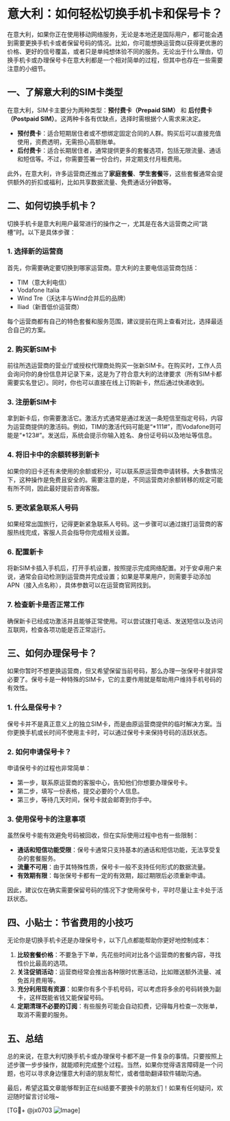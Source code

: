# 意大利：如何轻松切换手机卡和保号卡？

在意大利，如果你正在使用移动网络服务，无论是本地还是国际用户，都可能会遇到需要更换手机卡或者保留号码的情况。比如，你可能想换运营商以获得更优惠的价格、更好的信号覆盖，或者只是单纯想体验不同的服务。无论出于什么理由，切换手机卡或办理保号卡在意大利都是一个相对简单的过程，但其中也存在一些需要注意的小细节。

## 一、了解意大利的SIM卡类型

在意大利，SIM卡主要分为两种类型：**预付费卡（Prepaid SIM）** 和 **后付费卡（Postpaid SIM）**。这两种卡各有优缺点，选择时需根据个人需求来决定。

- **预付费卡**：适合短期居住者或不想绑定固定合同的人群。购买后可以直接充值使用，资费透明，无需担心高额账单。
- **后付费卡**：适合长期居住者，通常提供更多的套餐选项，包括无限流量、通话和短信等。不过，你需要签署一份合约，并定期支付月租费用。

此外，在意大利，许多运营商还推出了**家庭套餐**、**学生套餐**等，这些套餐通常会提供额外的折扣或福利，比如共享数据流量、免费通话分钟数等。

## 二、如何切换手机卡？

切换手机卡是意大利用户最常进行的操作之一，尤其是在各大运营商之间“跳槽”时。以下是具体步骤：

### 1. 选择新的运营商
首先，你需要确定要切换到哪家运营商。意大利的主要电信运营商包括：
- TIM（意大利电信）
- Vodafone Italia
- Wind Tre（沃达丰与Wind合并后的品牌）
- Iliad（新晋低价运营商）

每个运营商都有自己的特色套餐和服务范围，建议提前在网上查看对比，选择最适合自己的方案。

### 2. 购买新SIM卡
前往所选运营商的营业厅或授权代理商处购买一张新SIM卡。在购买时，工作人员会询问你的身份信息并记录下来，这是为了符合意大利的法律要求（所有SIM卡都需要实名登记）。同时，你也可以直接在线上订购新卡，然后通过快递收到。

### 3. 注册新SIM卡
拿到新卡后，你需要激活它。激活方式通常是通过发送一条短信至指定号码，内容为运营商提供的激活码。例如，TIM的激活代码可能是“*111#”，而Vodafone则可能是“*123#”。发送后，系统会提示你输入姓名、身份证号码以及地址等信息。

### 4. 将旧卡中的余额转移到新卡
如果你的旧卡还有未使用的余额或积分，可以联系原运营商申请转移。大多数情况下，这种操作是免费且安全的。需要注意的是，不同运营商对余额转移的规定可能有所不同，因此最好提前咨询客服。

### 5. 更改紧急联系人号码
如果经常出国旅行，记得更新紧急联系人号码。这一步骤可以通过拨打运营商的客服热线完成，客服人员会指导你完成相关设置。

### 6. 配置新卡
将新SIM卡插入手机后，打开手机设置，按照提示完成网络配置。对于安卓用户来说，通常会自动检测到运营商并完成设置；如果是苹果用户，则需要手动添加APN（接入点名称），具体参数可以在运营商官网找到。

### 7. 检查新卡是否正常工作
确保新卡已经成功激活并且能够正常使用。可以尝试拨打电话、发送短信以及访问互联网，检查各项功能是否正常运行。

## 三、如何办理保号卡？

如果你暂时不想更换运营商，但又希望保留当前号码，那么办理一张保号卡就非常必要了。保号卡是一种特殊的SIM卡，它的主要作用就是帮助用户维持手机号码的有效性。

### 1. 什么是保号卡？
保号卡并不是真正意义上的独立SIM卡，而是由原运营商提供的临时解决方案。当你更换手机或长时间不使用主卡时，可以通过保号卡来保持号码的活跃状态。

### 2. 如何申请保号卡？
申请保号卡的过程也非常简单：
- 第一步，联系原运营商的客服中心，告知他们你想要办理保号卡。
- 第二步，填写一份表格，提交必要的个人信息。
- 第三步，等待几天时间，保号卡就会邮寄到你手中。

### 3. 使用保号卡的注意事项
虽然保号卡能有效避免号码被回收，但在实际使用过程中也有一些限制：
- **通话和短信功能受限**：保号卡通常只支持基本的通话和短信功能，无法享受复杂的套餐服务。
- **流量不可用**：由于其特殊性质，保号卡一般不支持任何形式的数据流量。
- **有效期有限**：每张保号卡都有一定的有效期，超过期限后必须重新申请。

因此，建议仅在确实需要保留号码的情况下才使用保号卡，平时尽量让主卡处于活跃状态。

## 四、小贴士：节省费用的小技巧

无论你是切换手机卡还是办理保号卡，以下几点都能帮助你更好地控制成本：

1. **比较套餐价格**：不要急于下单，先花些时间对比各个运营商的套餐内容，寻找性价比最高的选项。
2. **关注促销活动**：运营商经常会推出各种限时优惠活动，比如赠送额外流量、减免首月费用等。
3. **充分利用现有资源**：如果你有多个手机号码，可以考虑将多余的号码转换为副卡，这样既能省钱又能保留号码。
4. **定期清理不必要的订阅**：有些服务可能会自动扣费，记得每月检查一次账单，取消不需要的服务。

## 五、总结

总的来说，在意大利切换手机卡或办理保号卡都不是一件复杂的事情。只要按照上述步骤一步步操作，就能顺利完成整个过程。当然，如果你觉得语言障碍是一个问题，也可以寻求身边懂意大利语的朋友帮忙，或者借助翻译软件辅助沟通。

最后，希望这篇文章能够帮到正在纠结要不要换卡的朋友们！如果有任何疑问，欢迎随时留言讨论哦~

[TG💪+ @jx0703 ![Image](https://github.com/user-attachments/assets/dbca1d08-cadb-493c-b0ec-ad6f7a83f270)]